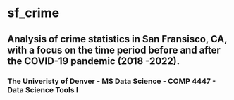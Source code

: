 # sf_crime
## Analysis of crime statistics in San Fransisco, CA, with a focus on the time period before and after the COVID-19 pandemic (2018 -2022).

### The Univeristy of Denver - MS Data Science - COMP 4447 - Data Science Tools I

